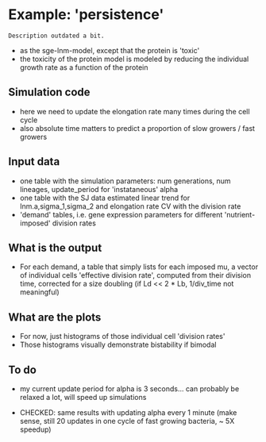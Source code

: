 
# Example: 'persistence'

~~~~
Description outdated a bit.
~~~~

* as the sge-lnm-model, except that the protein is 'toxic'
* the toxicity of the protein model is modeled by reducing the individual growth rate as a function of the protein

## Simulation code

* here we need to update the elongation rate many times during the cell cycle 
* also absolute time matters to predict a proportion of slow growers / fast growers

## Input data

* one table with the simulation parameters: num generations, num lineages, update_period for 'instataneous' alpha
* one table with the SJ data estimated linear trend for lnm.a,sigma_1,sigma_2 and elongation rate CV with the division rate
* 'demand' tables, i.e. gene expression parameters for different 'nutrient-imposed' division rates

## What is the output

* For each demand, a table that simply lists for each imposed mu, a vector of individual cells 'effective division rate', computed from their division time, corrected for a size doubling (if Ld << 2 * Lb, 1/div_time not meaningful)

## What are the plots

* For now, just histograms of those individual cell 'division rates'
* Those histograms visually demonstrate bistability if bimodal

## To do

* my current update period for alpha is 3 seconds... can probably be relaxed a lot, will speed up simulations

* CHECKED: same results with updating alpha every 1 minute (make sense, still 20 updates in one cycle of fast growing bacteria, ~ 5X speedup)



